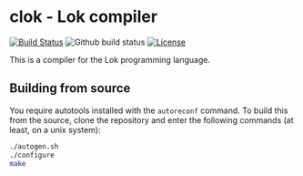 # clok - Lok compiler

[![Build Status](https://travis-ci.org/TheOnlyMrCat/clok.svg?branch=master)](https://travis-ci.org/TheOnlyMrCat/clok)
![Github build status](https://github.com/TheOnlyMrCat/clok/workflows/CI/badge.svg)
[![License](https://img.shields.io/github/license/TheOnlyMrCat/clok?color=yellow)](https://github.com/TheOnlyMrCat/clok/blob/master/LICENSE)

This is a compiler for the Lok programming language.

## Building from source

You require autotools installed with the `autoreconf` command.
To build this from the source, clone the repository and enter the following commands (at least, on a unix system):

```sh
./autogen.sh
./configure
make
```

